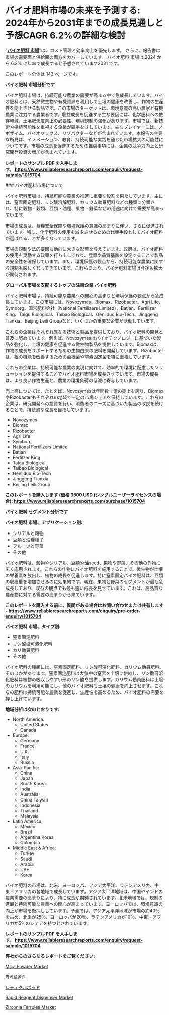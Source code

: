 <p><h1>バイオ肥料市場の未来を予測する: 2024年から2031年までの成長見通しと予想CAGR 6.2%の詳細な検討</h1></p><p>&ldquo;<strong><a href="https://www.reliableresearchreports.com/bio-fertilizers-r1015704?utm_campaign=107&utm_medium=9&utm_source=Github&utm_content=ia&utm_term=10122024&utm_id=bio-fertilizers">バイオ肥料 市場</a></strong>&rdquo;は、コスト管理と効率向上を優先します。 さらに、報告書は市場の需要面と供給面の両方をカバーしています。 バイオ肥料 市場は 2024 から 6.2% に年率で成長すると予想されています2031 です。</p>
<p>このレポート全体は 143 ページです。</p>
<p><strong>バイオ肥料 市場分析です</strong></p>
<p><p>バイオ肥料市場は、持続可能な農業の需要が高まる中で急成長しています。バイオ肥料とは、天然微生物や有機資源を利用して土壌の健康を改善し、作物の生産性を向上させる製品です。この市場のターゲットは、環境意識の高い農家と有機農業に注力する農業者です。収益成長を促進する主な要因には、化学肥料への依存軽減、土壌肥沃度向上の必要性、環境規制の強化があります。市場では、新技術や持続可能性を重視する企業が競争をさしています。主なプレイヤーには、ノボザイム、バイオマックス、リゾバクターなどが含まれています。本報告の主要な所見は、イノベーション、教育、持続可能な実践を通じた市場拡大の可能性についてです。市場の成長を促進するための推奨事項には、企業の競争力向上と研究開発投資の増加が含まれています。</p></p>
<p><strong>レポートのサンプル PDF を入手します。&nbsp;<a href="https://www.reliableresearchreports.com/enquiry/request-sample/1015704?utm_campaign=107&utm_medium=9&utm_source=Github&utm_content=ia&utm_term=10122024&utm_id=bio-fertilizers">https://www.reliableresearchreports.com/enquiry/request-sample/1015704</a></strong></p>
<p><p>### バイオ肥料市場について</p><p>バイオ肥料市場は、持続可能な農業の推進に重要な役割を果たしています。主には、窒素固定肥料、リン酸溶解肥料、カリウム動員肥料などの種類に分類され、特に穀物・穀類、豆類・油種、果物・野菜などの用途に向けて需要が高まっています。</p><p>市場の成長は、食糧安全保障や環境保護の意識の高まりに伴い、さらに促進されています。特に、化学肥料の使用を減少させるための代替手段としてバイオ肥料が選ばれることが多くなっています。</p><p>市場の規制や法的要因も動向に大きな影響を与えています。政府は、バイオ肥料の使用を奨励する政策を打ち出しており、登録や品質基準を設定することで製品の安全性を確保しています。また、環境保護の観点から、持続可能な農業に関する規制も厳しくなってきています。これらにより、バイオ肥料市場は今後も拡大が期待されます。</p></p>
<p><strong>グローバル市場を支配するトップの注目企業 バイオ肥料</strong></p>
<p><p>バイオ肥料市場は、持続可能な農業への関心の高まりと環境保護の観点から急成長しています。この市場には、Novozymes、Biomax、Rizobacter、Agri Life、Symborg、国営肥料会社（National Fertilizers Limited）、Batian、Fertilizer King、Taigu Biological、Taibao Biological、Genliduo Bio-Tech、Jinggeng Tianxia、Beijing Leili Groupなど、いくつかの重要な企業が活動しています。</p><p>これらの企業はそれぞれ異なる技術と製品を提供しており、バイオ肥料の開発と普及に努めています。例えば、Novozymesはバイオテクノロジーに基づいた製品を強化し、土壌の健康を促進する微生物製品を提供しています。Biomaxは、作物の成長をサポートするための生物由来の肥料を開発しています。Rizobacterは、根の機能を改善するための菌根菌や窒素固定菌を特に重視しています。</p><p>これらの企業は、持続可能な農業の実現に向けて、効率的で環境に配慮したソリューションを提供することでバイオ肥料市場を成長させています。市場の成長は、より良い作物生産と、農業の環境負荷の低減に寄与しています。</p><p>売上高については、たとえば、Novozymesは年間数十億の売上を誇り、BiomaxやRizobacterもそれぞれの地域で一定の市場シェアを保持しています。これらの企業は、研究開発への投資を行い、消費者のニーズに基づいた製品の改良を続けることで、持続的な成長を目指しています。</p></p>
<p><ul><li>Novozymes</li><li>Biomax</li><li>Rizobacter</li><li>Agri Life</li><li>Symborg</li><li>National Fertilizers Limited</li><li>Batian</li><li>Fertilzer King</li><li>Taigu Biological</li><li>Taibao Biological</li><li>Genliduo Bio-Tech</li><li>Jinggeng Tianxia</li><li>Beijing Leili Group</li></ul></p>
<p><strong>このレポートを購入します (価格 3500 USD (シングルユーザーライセンスの場合):&nbsp;<a href="https://www.reliableresearchreports.com/purchase/1015704?utm_campaign=107&utm_medium=9&utm_source=Github&utm_content=ia&utm_term=10122024&utm_id=bio-fertilizers">https://www.reliableresearchreports.com/purchase/1015704</a></strong></p>
<p><strong>バイオ肥料 セグメント分析です</strong></p>
<p><strong>バイオ肥料 市場、アプリケーション別:</strong></p>
<p><ul><li>シリアルと穀物</li><li>豆類と油糧種子</li><li>フルーツと野菜</li><li>その他</li></ul></p>
<p><p>バイオ肥料は、穀物やシリアル、豆類や油seed、果物や野菜、その他の作物に広く応用されます。これらの作物にバイオ肥料を施用することで、微生物が土壌の栄養素を放出し、植物の成長を促進します。特に窒素固定バイオ肥料は、豆類の収穫量を増加させるのに効果的です。現在、果物と野菜のセグメントが最も急成長しており、収益の観点でも最も速い成長を見せています。これは、高品質な農産物に対する需要の高まりから来ています。</p></p>
<p><strong>このレポートを購入する前に、質問がある場合はお問い合わせまたは共有します - <a href="https://www.reliableresearchreports.com/enquiry/pre-order-enquiry/1015704?utm_campaign=107&utm_medium=9&utm_source=Github&utm_content=ia&utm_term=10122024&utm_id=bio-fertilizers">https://www.reliableresearchreports.com/enquiry/pre-order-enquiry/1015704</a></strong></p>
<p><strong>バイオ肥料 市場、タイプ別:</strong></p>
<p><ul><li>窒素固定肥料</li><li>リン酸塩可溶化肥料</li><li>カリ動員肥料</li><li>その他</li></ul></p>
<p><p>バイオ肥料の種類には、窒素固定肥料、リン酸可溶化肥料、カリウム動員肥料、そのほかがあります。窒素固定肥料は大気中の窒素を土壌に供給し、リン酸可溶化肥料は植物の吸収しやすい形のリン酸を提供します。カリウム動員肥料は土壌のカリウムを利用可能にし、他のバイオ肥料も土壌の健康を向上させます。これらの肥料は持続可能な農業を促進し、生産性を高めるため、バイオ肥料の需要を押し上げています。</p></p>
<p><strong>地域分析は次のとおりです:</strong></p>
<p><ul>
    <li>
        North America:
        <ul>
            <li>United States</li>
            <li>Canada</li>
        </ul>
    </li>
    <li>
        Europe:
        <ul>
            <li>Germany</li>
            <li>France</li>
            <li>U.K.</li>
            <li>Italy</li>
            <li>Russia</li>
        </ul>
    </li>
    <li>
        Asia-Pacific:
        <ul>
            <li>China</li>
            <li>Japan</li>
            <li>South Korea</li>
            <li>India</li>
            <li>Australia</li>
            <li>China Taiwan</li>
            <li>Indonesia</li>
            <li>Thailand</li>
            <li>Malaysia</li>
        </ul>
    </li>
    <li>
        Latin America:
        <ul>
            <li>Mexico</li>
            <li>Brazil</li>
            <li>Argentina Korea</li>
            <li>Colombia</li>
        </ul>
    </li>
    <li>
        Middle East & Africa:
        <ul>
            <li>Turkey</li>
            <li>Saudi</li>
            <li>Arabia</li>
            <li>UAE</li>
            <li>Korea</li>
        </ul>
    </li>
    </ul></p>
<p><p>バイオ肥料の市場は、北米、ヨーロッパ、アジア太平洋、ラテンアメリカ、中東・アフリカの各地域で成長しています。アジア太平洋地域は、中国やインドの農業需要の高まりにより、特に成長が期待されています。北米地域では、規制の進展と持続可能な農業への関心が高まっています。ヨーロッパでは、環境意識の向上が市場を後押ししています。予測では、アジア太平洋地域が市場の約40％を占め、北米が25％、ヨーロッパが20％、ラテンアメリカが10％、中東・アフリカが5％のシェアを持つとされています。</p></p>
<p><strong>レポートのサンプル PDF を入手します。&nbsp;<a href="https://www.reliableresearchreports.com/enquiry/request-sample/1015704?utm_campaign=107&utm_medium=9&utm_source=Github&utm_content=ia&utm_term=10122024&utm_id=bio-fertilizers">https://www.reliableresearchreports.com/enquiry/request-sample/1015704</a></strong></p>
<p><strong>弊社からのさらなるレポートをご覧ください:</strong></p>
<p><p><a href="https://www.linkedin.com/pulse/current-state-mica-powder-market-size-trends-projected-burgf?utm_campaign=107&utm_medium=9&utm_source=Github&utm_content=ia&utm_term=10122024&utm_id=bio-fertilizers">Mica Powder Market</a></p><p><a href="https://github.com/laholand/Market-Research-Report-List-6/blob/main/164499927431.md?utm_campaign=107&utm_medium=9&utm_source=Github&utm_content=ia&utm_term=10122024&utm_id=bio-fertilizers">카베르골린</a></p><p><a href="https://github.com/mohamedbakry57/Market-Research-Report-List-6/blob/main/736842527371.md?utm_campaign=107&utm_medium=9&utm_source=Github&utm_content=ia&utm_term=10122024&utm_id=bio-fertilizers">レティクルポッド</a></p><p><a href="https://github.com/arionmp/Market-Research-Report-List-5/blob/main/rapid-reagent-dispenser-market.md?utm_campaign=107&utm_medium=9&utm_source=Github&utm_content=ia&utm_term=10122024&utm_id=bio-fertilizers">Rapid Reagent Dispenser Market</a></p><p><a href="https://www.linkedin.com/pulse/futur-trend-quest-sl8ue?utm_campaign=107&utm_medium=9&utm_source=Github&utm_content=ia&utm_term=10122024&utm_id=bio-fertilizers">Zirconia Ferrules Market</a></p></p>
